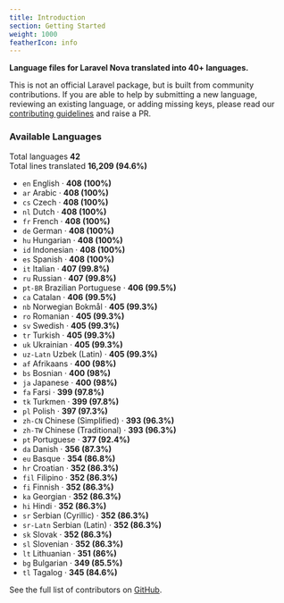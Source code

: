 ```yaml
---
title: Introduction
section: Getting Started
weight: 1000
featherIcon: info
---
```


**Language files for Laravel Nova translated into 40+ languages.**

This is not an official Laravel package, but is built from community contributions. If you are able to help by submitting a new language, reviewing an existing language, or adding missing keys, please read our [contributing guidelines]({{base}}/{{version}}/contributing) and raise a PR.

### Available Languages

Total languages **42**  
Total lines translated **16,209 (94.6%)**

* `en` English &middot; **408 (100%)**
* `ar` Arabic &middot; **408 (100%)**
* `cs` Czech &middot; **408 (100%)**
* `nl` Dutch &middot; **408 (100%)**
* `fr` French &middot; **408 (100%)**
* `de` German &middot; **408 (100%)**
* `hu` Hungarian &middot; **408 (100%)**
* `id` Indonesian &middot; **408 (100%)**
* `es` Spanish &middot; **408 (100%)**
* `it` Italian &middot; **407 (99.8%)**
* `ru` Russian &middot; **407 (99.8%)**
* `pt‑BR` Brazilian Portuguese &middot; **406 (99.5%)**
* `ca` Catalan &middot; **406 (99.5%)**
* `nb` Norwegian Bokmål &middot; **405 (99.3%)**
* `ro` Romanian &middot; **405 (99.3%)**
* `sv` Swedish &middot; **405 (99.3%)**
* `tr` Turkish &middot; **405 (99.3%)**
* `uk` Ukrainian &middot; **405 (99.3%)**
* `uz‑Latn` Uzbek (Latin) &middot; **405 (99.3%)**
* `af` Afrikaans &middot; **400 (98%)**
* `bs` Bosnian &middot; **400 (98%)**
* `ja` Japanese &middot; **400 (98%)**
* `fa` Farsi &middot; **399 (97.8%)**
* `tk` Turkmen &middot; **399 (97.8%)**
* `pl` Polish &middot; **397 (97.3%)**
* `zh‑CN` Chinese (Simplified) &middot; **393 (96.3%)**
* `zh‑TW` Chinese (Traditional) &middot; **393 (96.3%)**
* `pt` Portuguese &middot; **377 (92.4%)**
* `da` Danish &middot; **356 (87.3%)**
* `eu` Basque &middot; **354 (86.8%)**
* `hr` Croatian &middot; **352 (86.3%)**
* `fil` Filipino &middot; **352 (86.3%)**
* `fi` Finnish &middot; **352 (86.3%)**
* `ka` Georgian &middot; **352 (86.3%)**
* `hi` Hindi &middot; **352 (86.3%)**
* `sr` Serbian (Cyrillic) &middot; **352 (86.3%)**
* `sr‑Latn` Serbian (Latin) &middot; **352 (86.3%)**
* `sk` Slovak &middot; **352 (86.3%)**
* `sl` Slovenian &middot; **352 (86.3%)**
* `lt` Lithuanian &middot; **351 (86%)**
* `bg` Bulgarian &middot; **349 (85.5%)**
* `tl` Tagalog &middot; **345 (84.6%)**

See the full list of contributors on [GitHub](https://github.com/coderello/laravel-nova-lang#available-languages).